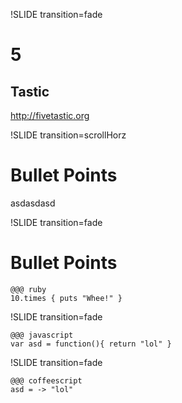 !SLIDE transition=fade
# 5
## Tastic
<http://fivetastic.org>

!SLIDE transition=scrollHorz

# Bullet Points
asdasdasd


!SLIDE transition=fade

# Bullet Points

    @@@ ruby
    10.times { puts "Whee!" }


!SLIDE transition=fade

    @@@ javascript
    var asd = function(){ return "lol" }

!SLIDE transition=fade

    @@@ coffeescript
    asd = -> "lol"